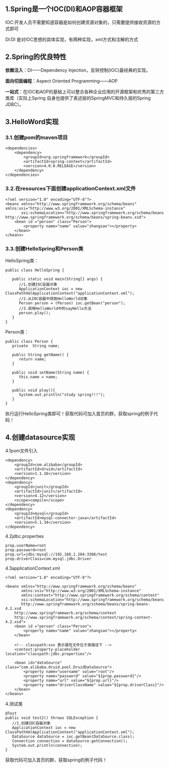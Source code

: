 ## 1.Spring是一个**IOC**(DI)和**AOP**容器框架

IOC:开发人员不需要知道容器是如何创建资源对象的，只需要提供接收资源的方式即可

DI:DI 是对IOC思想的具体实现，有两种实现，xml方式和注解的方式

## 2.Spring的优良特性

**依赖注入**：DI——Dependency Injection，反转控制(IOC)最经典的实现。

**面向切面编程**：Aspect Oriented Programming——AOP

**一站式**：在IOC和AOP的基础上可以整合各种企业应用的开源框架和优秀的第三方   类库（实际上Spring 自身也提供了表述层的SpringMVC和持久层的Spring JDBC）。

## 3.HelloWord实现

### 3.1.创建pom的maven项目

```
<dependencies>
    <dependency>
        <groupId>org.springframework</groupId>
        <artifactId>spring-context</artifactId>
        <version>4.0.0.RELEASE</version>
    </dependency>
</dependencies>
```

### 3.2.在resources下面创建applicationContext.xml文件

```
<?xml version="1.0" encoding="UTF-8"?>
<beans xmlns="http://www.springframework.org/schema/beans" xmlns:xsi="http://www.w3.org/2001/XMLSchema-instance"
       xsi:schemaLocation="http://www.springframework.org/schema/beans http://www.springframework.org/schema/beans/spring-beans.xsd">
    <bean id ="person" class="Person">
        <property name="name" value="zhangsan"></property>
    </bean>
</beans>
```

### 3.3.创建HelloSpring和Person类

HelloSpring类：

```
public class HelloSpring {

   public static void main(String[] args) {
      //1.创建IOC容器对象
      ApplicationContext ioc = new ClassPathXmlApplicationContext("applicationContext.xml");
      //2.从IOC容器中获取HelloWorld对象
      Person person = (Person) ioc.getBean("person");
      //3.调用HelloWorld中的sayHello方法
      person.play();
   }
}
```

Person类：

```
public class Person {
   private  String name;

   public String getName() {
      return name;
   }

   public void setName(String name) {
      this.name = name;
   }

   public void play(){
      System.out.println("study spring!!!");
   }
}
```

执行运行HelloSpring类即可！获取代码可加入首页的群，获取spring的例子代码！

## 4.创建datasource实现

4.1pom文件引入

```
<dependency>
    <groupId>com.alibaba</groupId>
    <artifactId>druid</artifactId>
    <version>1.1.16</version>
</dependency>
<dependency>
    <groupId>junit</groupId>
    <artifactId>junit</artifactId>
    <version>4.12</version>
    <scope>compile</scope>
</dependency>
<dependency>
    <groupId>mysql</groupId>
    <artifactId>mysql-connector-java</artifactId>
    <version>5.1.34</version>
</dependency>
```

4.2jdbc.properties

```
prop.userName=root
prop.password=root
prop.url=jdbc:mysql://192.168.1.204:3306/test
prop.driverClass=com.mysql.jdbc.Driver
```

4.3applicationContext.xml

```
<?xml version="1.0" encoding="UTF-8"?>

<beans xmlns="http://www.springframework.org/schema/beans"
       xmlns:xsi="http://www.w3.org/2001/XMLSchema-instance"
       xmlns:context="http://www.springframework.org/schema/context"
       xsi:schemaLocation="http://www.springframework.org/schema/beans
       http://www.springframework.org/schema/beans/spring-beans-4.2.xsd
    http://www.springframework.org/schema/context
    http://www.springframework.org/schema/context/spring-context-4.2.xsd">
    <bean id ="person" class="Person">
        <property name="name" value="zhangsan"></property>
    </bean>

    <!-- classpath:xxx 表示属性文件位于类路径下 -->
    <context:property-placeholder location="classpath:jdbc.properties"/>

    <bean id="dataSource" class="com.alibaba.druid.pool.DruidDataSource">
        <property name="username" value="root"/>
        <property name="password" value="${prop.password}"/>
        <property name="url" value="${prop.url}"/>
        <property name="driverClassName" value="${prop.driverClass}"/>
    </bean>
</beans>
```

4.测试类

```
@Test
public void test2() throws SQLException {
   //1.创建IOC容器对象
   ApplicationContext ioc = new ClassPathXmlApplicationContext("applicationContext.xml");
   DataSource dataSource = ioc.getBean(DataSource.class);
   Connection connection = dataSource.getConnection();
   System.out.println(connection);
}
```

获取代码可加入首页的群，获取spring的例子代码！